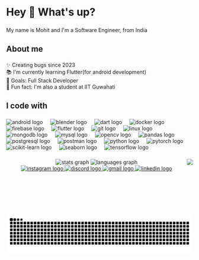 <h1 align="left">Hey 👋 What's up?</h1>

###

<p align="left">My name is Mohit and I'm a Software Engineer, from India</p>

###

<h2 align="left">About me</h2>

###

<p align="left">✨ Creating bugs since 2023<br>📚 I'm currently learning Flutter(for android development)<br>🎯 Goals: Full Stack Developer<br>🎲 Fun fact: I'm also a student at IIT Guwahati</p>

###

<h2 align="left">I code with</h2>

###
<p align="left">
  <!-- Android -->
  <img src="https://cdn.jsdelivr.net/gh/devicons/devicon/icons/android/android-original-wordmark.svg" height="40" alt="android logo" />
  <img width="12"/>


  <!-- Blender -->
  <img src="https://download.blender.org/branding/community/blender_community_badge_white.svg" height="40" alt="blender logo" />
  <img width="12"/>

  <!-- Dart -->
  <img src="https://cdn.jsdelivr.net/gh/devicons/devicon/icons/dart/dart-original.svg" height="40" alt="dart logo" />
  <img width="12"/>

  <!-- Docker -->
  <img src="https://cdn.jsdelivr.net/gh/devicons/devicon/icons/docker/docker-original-wordmark.svg" height="40" alt="docker logo" />
  <img width="12"/>

  <!-- Firebase -->
  <img src="https://cdn.jsdelivr.net/gh/devicons/devicon/icons/firebase/firebase-plain.svg" height="40" alt="firebase logo" />
  <img width="12"/>


  <!-- Flutter -->
  <img src="https://cdn.jsdelivr.net/gh/devicons/devicon/icons/flutter/flutter-original.svg" height="40" alt="flutter logo" />
  <img width="12"/>

  <!-- Git -->
  <img src="https://cdn.jsdelivr.net/gh/devicons/devicon/icons/git/git-original.svg" height="40" alt="git logo" />
  <img width="12"/>

  <!-- Linux -->
  <img src="https://cdn.jsdelivr.net/gh/devicons/devicon/icons/linux/linux-original.svg" height="40" alt="linux logo" />
  <img width="12"/>

  <!-- MongoDB -->
  <img src="https://cdn.jsdelivr.net/gh/devicons/devicon/icons/mongodb/mongodb-original-wordmark.svg" height="40" alt="mongodb logo" />
  <img width="12"/>

  <!-- MySQL -->
  <img src="https://cdn.jsdelivr.net/gh/devicons/devicon/icons/mysql/mysql-original-wordmark.svg" height="40" alt="mysql logo" />
  <img width="12"/>

  <!-- OpenCV -->
  <img src="https://www.vectorlogo.zone/logos/opencv/opencv-icon.svg" height="40" alt="opencv logo" />
  <img width="12"/>

  <!-- Pandas -->
  <img src="https://cdn.jsdelivr.net/gh/devicons/devicon/icons/pandas/pandas-original.svg" height="40" alt="pandas logo" />
  <img width="12"/>

  <!-- PostgreSQL -->
  <img src="https://cdn.jsdelivr.net/gh/devicons/devicon/icons/postgresql/postgresql-original-wordmark.svg" height="40" alt="postgresql logo" />
  <img width="12"/>

  <!-- Postman -->
  <img src="https://www.vectorlogo.zone/logos/getpostman/getpostman-icon.svg" height="40" alt="postman logo" />
  <img width="12"/>

  <!-- Python -->
  <img src="https://cdn.jsdelivr.net/gh/devicons/devicon/icons/python/python-original.svg" height="40" alt="python logo" />
  <img width="12"/>

  <!-- PyTorch -->
  <img src="https://www.vectorlogo.zone/logos/pytorch/pytorch-icon.svg" height="40" alt="pytorch logo" />
  <img width="12"/>

  <!-- Scikit-learn -->
  <img src="https://upload.wikimedia.org/wikipedia/commons/0/05/Scikit_learn_logo_small.svg" height="40" alt="scikit-learn logo" />
  <img width="12"/>

  <!-- Seaborn -->
  <img src="https://seaborn.pydata.org/_images/logo-mark-lightbg.svg" height="40" alt="seaborn logo" />
  <img width="12"/>

  <!-- TensorFlow -->
  <img src="https://www.vectorlogo.zone/logos/tensorflow/tensorflow-icon.svg" height="40" alt="tensorflow logo" />
</p>

###

<div align="center">
  <img src="https://github-readme-stats.vercel.app/api?username=Mohit5209&hide_title=false&hide_rank=false&show_icons=true&include_all_commits=true&count_private=true&disable_animations=false&theme=dracula&locale=en&hide_border=false" height="150" alt="stats graph"  />
  <img src="https://github-readme-stats.vercel.app/api/top-langs?username=Mohit5209&locale=en&hide_title=false&layout=compact&card_width=320&langs_count=5&theme=dracula&hide_border=false" height="150" alt="languages graph"  />


<img align="right" height="150" src="https://media1.tenor.com/m/fwrky34J6o8AAAAC/luffy-monkey-d-luffy.gif"  />
</div>


<div align="center">
  <a href="https://www.instagram.com/mohit.rapria.5209" target="_blank">
    <img src="https://img.shields.io/static/v1?message=Instagram&logo=instagram&label=&color=E4405F&logoColor=white&labelColor=&style=for-the-badge" height="35" alt="instagram logo" />
  </a>
  <a href="https://discord.com/users/YOUR_USER_ID" target="_blank">
    <img src="https://img.shields.io/static/v1?message=Discord&logo=discord&label=&color=7289DA&logoColor=white&labelColor=&style=for-the-badge" height="35" alt="discord logo" />
  </a>
  <a href="mailto:mohitbhai12348@gmail.com" target="_blank">
    <img src="https://img.shields.io/static/v1?message=Gmail&logo=gmail&label=&color=D14836&logoColor=white&labelColor=&style=for-the-badge" height="35" alt="gmail logo" />
  </a>
  <a href="https://www.linkedin.com/in/YOUR_USERNAME" target="_blank">
    <img src="https://img.shields.io/static/v1?message=LinkedIn&logo=linkedin&label=&color=0077B5&logoColor=white&labelColor=&style=for-the-badge" height="35" alt="linkedin logo" />
  </a>
</div>

<!-- GitHub contribution graph snake animation -->
<img src="https://raw.githubusercontent.com/Mohit5209/Mohit5209/output/snake.svg" alt="Snake animation" />

###

